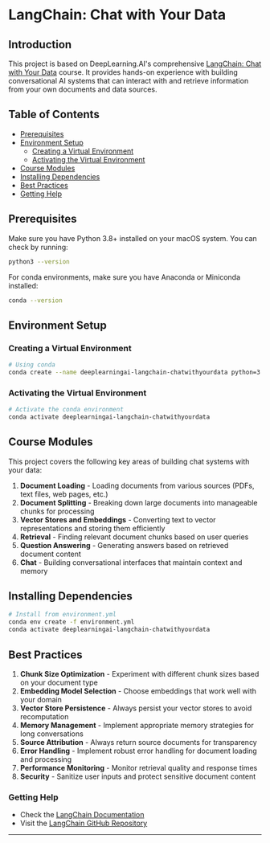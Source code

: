 # LangChain: Chat with Your Data

## Introduction

This project is based on DeepLearning.AI's comprehensive [LangChain: Chat with Your Data](https://www.deeplearning.ai/short-courses/langchain-chat-with-your-data/) course. It provides hands-on experience with building conversational AI systems that can interact with and retrieve information from your own documents and data sources.

## Table of Contents

- [Prerequisites](#prerequisites)
- [Environment Setup](#environment-setup)
  - [Creating a Virtual Environment](#creating-a-virtual-environment)
  - [Activating the Virtual Environment](#activating-the-virtual-environment)
- [Course Modules](#course-modules)
- [Installing Dependencies](#installing-dependencies)
- [Best Practices](#best-practices)
- [Getting Help](#getting-help)

## Prerequisites

Make sure you have Python 3.8+ installed on your macOS system. You can check by running:
```bash
python3 --version
```

For conda environments, make sure you have Anaconda or Miniconda installed:
```bash
conda --version
```

## Environment Setup

### Creating a Virtual Environment

```bash
# Using conda
conda create --name deeplearningai-langchain-chatwithyourdata python=3.13
```

### Activating the Virtual Environment

```bash
# Activate the conda environment
conda activate deeplearningai-langchain-chatwithyourdata
```

## Course Modules

This project covers the following key areas of building chat systems with your data:

1. **Document Loading** - Loading documents from various sources (PDFs, text files, web pages, etc.)
2. **Document Splitting** - Breaking down large documents into manageable chunks for processing
3. **Vector Stores and Embeddings** - Converting text to vector representations and storing them efficiently
4. **Retrieval** - Finding relevant document chunks based on user queries
5. **Question Answering** - Generating answers based on retrieved document content
6. **Chat** - Building conversational interfaces that maintain context and memory

## Installing Dependencies

```bash
# Install from environment.yml
conda env create -f environment.yml
conda activate deeplearningai-langchain-chatwithyourdata
```

## Best Practices

1. **Chunk Size Optimization** - Experiment with different chunk sizes based on your document type
2. **Embedding Model Selection** - Choose embeddings that work well with your domain
3. **Vector Store Persistence** - Always persist your vector stores to avoid recomputation
4. **Memory Management** - Implement appropriate memory strategies for long conversations
5. **Source Attribution** - Always return source documents for transparency
6. **Error Handling** - Implement robust error handling for document loading and processing
7. **Performance Monitoring** - Monitor retrieval quality and response times
8. **Security** - Sanitize user inputs and protect sensitive document content

### Getting Help

- Check the [LangChain Documentation](https://python.langchain.com/)
- Visit the [LangChain GitHub Repository](https://github.com/langchain-ai/langchain)

--------


